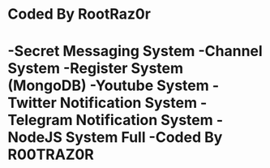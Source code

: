 # Coded By RootRaz0r

# -Secret Messaging System -Channel System -Register System (MongoDB) -Youtube System -Twitter Notification System - Telegram Notification System -NodeJS System Full -Coded By R00TRAZ0R

